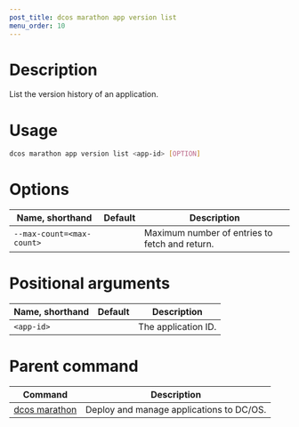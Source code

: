 ```yaml
---
post_title: dcos marathon app version list
menu_order: 10
---
```


# Description
List the version history of an application.

# Usage

```bash
dcos marathon app version list <app-id> [OPTION]
```

# Options

| Name, shorthand | Default | Description |
|---------|-------------|-------------|
| `--max-count=<max-count>`   |             | Maximum number of entries to fetch and return. |

# Positional arguments

| Name, shorthand | Default | Description |
|---------|-------------|-------------|
| `<app-id>`   |             |  The application ID. |

# Parent command

| Command | Description |
|---------|-------------|
| [dcos marathon](/docs/1.9/cli/command-reference/dcos-marathon/) | Deploy and manage applications to DC/OS. |

<!-- # Examples -->